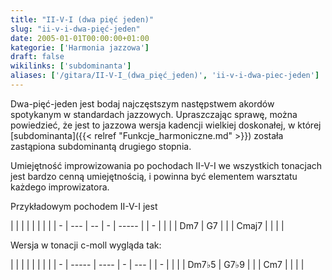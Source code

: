 ```yaml
---
title: "II-V-I (dwa pięć jeden)"
slug: "ii-v-i-dwa-pięć-jeden"
date: 2005-01-01T00:00:00+01:00
kategorie: ['Harmonia jazzowa']
draft: false
wikilinks: ['subdominanta']
aliases: ['/gitara/II-V-I_(dwa_pięć_jeden)', 'ii-v-i-dwa-piec-jeden']
---
```

Dwa-pięć-jeden jest bodaj najczęstszym następstwem akordów spotykanym w
standardach jazzowych. Upraszczając sprawę, można powiedzieć, że jest to
jazzowa wersja kadencji wielkiej doskonałej, w której
[subdominanta]({{< relref "Funkcje_harmoniczne.md" >}}) została zastąpiona subdominantą
drugiego stopnia.

Umiejętność improwizowania po pochodach II-V-I we wszystkich tonacjach
jest bardzo cenną umiejętnością, i powinna być elementem warsztatu
każdego improwizatora.

Przykładowym pochodem II-V-I jest

|   |     |    |   |       |  |   |
| - | --- | -- | - | ----- |  | - |
| | | Dm7 | G7 | | | Cmaj7 |  | | |

Wersja w tonacji c-moll wygląda tak:

|   |       |      |   |     |  |   |
| - | ----- | ---- | - | --- |  | - |
| | | Dm7♭5 | G7♭9 | | | Cm7 |  | | |

